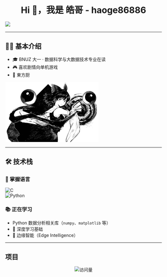 <h1 align="center">Hi 👋，我是 皓哥 - haoge86886</h1>
<p>
  <img src= "./_DSC0667.png" >
</p>

---

## 🧑‍💻 基本介绍
- 🎓 BNUZ 大一 · 数据科学与大数据技术专业在读  
- 🎮 喜欢剧情向单机游戏  
- 🌸 東方厨  
<p align="left">
  <img src="./0cad8b6dccd0a26044fe9d386b3d9b8.jpg" alt="TouHou!" width="300">
</p>


---

## 🛠️ 技术栈

### 📌 掌握语言
![C](https://img.shields.io/badge/C-blue?style=flat-square&logo=c)  
![Python](https://img.shields.io/badge/Python-3776AB?style=flat-square&logo=python)

### 📚 正在学习
- Python 数据分析相关库（`numpy`、`matplotlib` 等）  
- 🧠 深度学习基础  
- 📡 边缘智能（Edge Intelligence）  

---



## 项目  



<p align="center">
  <img src="https://komarev.com/ghpvc/?username=haoge86886&style=flat-square" alt="访问量"/>
</p>
